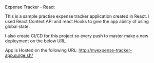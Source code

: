 Expense Tracker - React

This is a sample practise expense tracker application created in React. 
I used React Context API and react Hooks to give the app ability of using global state. 

I also create CI/CD for this project so every push to master make a new deployment on the below URL.

App is Hosted on the following URL: 
http://myexpense-tracker-app.surge.sh/
